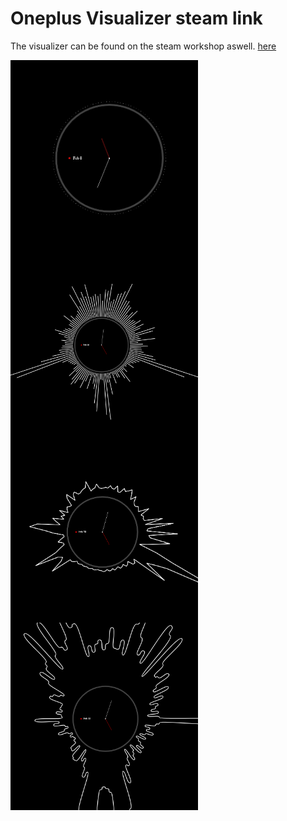 # Oneplus Visualizer steam link
The visualizer can be found on the steam workshop aswell. [here](https://steamcommunity.com/sharedfiles/filedetails/?id=2251089928)

<a href="url"><img src="/preview.jpg" align="left" height="300px" width="300px" ><img src="/screenshots/screen.PNG" align="center" height="300px" width="300px" ></a>
<a href="url"><img src="/screenshots/screen2.PNG" align="left" height="300px" width="300px" ><img src="/screenshots/screen3.PNG" align="center" height="300px" width="300px" ></a>
